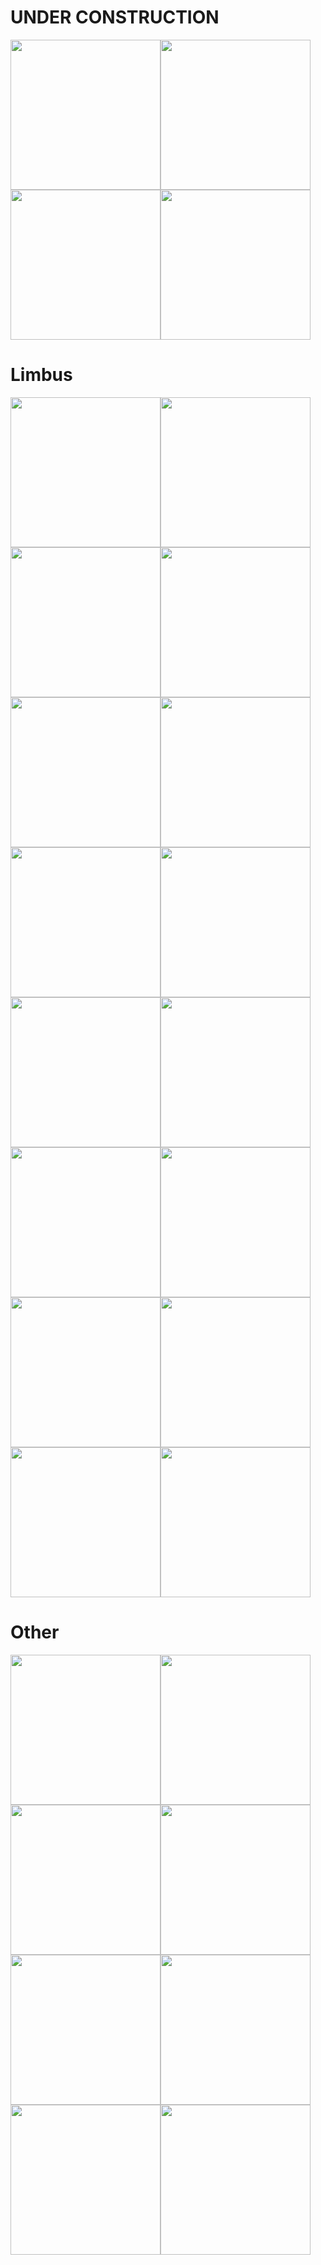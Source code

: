 # UNDER CONSTRUCTION
<img src="https://i.imgur.com/EvYyj9L.gif" width="240"><img src="https://i.imgur.com/EvYyj9L.gif" width="240"><img src="https://i.imgur.com/EvYyj9L.gif" width="240"><img src="https://i.imgur.com/EvYyj9L.gif" width="240">

# Limbus
<img src="https://i.imgur.com/gYIncV2.gif" width="240"><img src="https://i.imgur.com/s9Nqg51.gif" width="240"><img src="https://i.imgur.com/Nc6evnN.gif" width="240"><img src="https://i.imgur.com/d7QlY4K.gif" width="240">
<img src="https://i.imgur.com/GU44Q4y.gif" width="240"><img src="https://i.imgur.com/xKU8Bk7.gif" width="240"><img src="https://i.imgur.com/MC0nhEj.gif" width="240"><img src="https://i.imgur.com/nxOE4PX.gif" width="240">
<img src="https://i.imgur.com/xbbOKvN.gif" width="240"><img src="https://i.imgur.com/WRuadcv.gif" width="240"><img src="https://i.imgur.com/sLGsn0j.gif" width="240"><img src="https://i.imgur.com/0aSKqVD.gif" width="240">
<img src="https://i.imgur.com/P7JVH18.gif" width="240"><img src="https://i.imgur.com/on4Jj4q.gif" width="240"><img src="https://i.imgur.com/EDm6gho.gif" width="240"><img src="https://i.imgur.com/LX2dwSh.gif" width="240">

# Other
<img src="https://i.imgur.com/EvYyj9L.gif" width="240"><img src="https://i.imgur.com/EvYyj9L.gif" width="240"><img src="https://i.imgur.com/EvYyj9L.gif" width="240"><img src="https://i.imgur.com/EvYyj9L.gif" width="240">
<img src="https://i.imgur.com/EvYyj9L.gif" width="240"><img src="https://i.imgur.com/EvYyj9L.gif" width="240"><img src="https://i.imgur.com/EvYyj9L.gif" width="240"><img src="https://i.imgur.com/EvYyj9L.gif" width="240">
